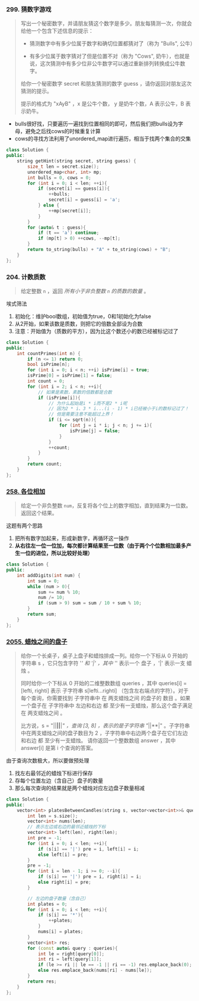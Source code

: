 ### 299. 猜数字游戏

> 写出一个秘密数字，并请朋友猜这个数字是多少。朋友每猜测一次，你就会给他一个包含下述信息的提示：
>
> - 猜测数字中有多少位属于数字和确切位置都猜对了（称为 "Bulls", 公牛）
>
> - 有多少位属于数字猜对了但是位置不对（称为 "Cows", 奶牛），也就是说，这次猜测中有多少位非公牛数字可以通过重新排列转换成公牛数字。
>
> 给你一个秘密数字 secret 和朋友猜测的数字 guess ，请你返回对朋友这次猜测的提示。
>
> 提示的格式为 "xAyB" ，x 是公牛个数， y 是奶牛个数，A 表示公牛，B 表示奶牛。

- bulls很好找，只要遍历一遍找到位置相同的即可，然后我们把bulls设为字母，避免之后找cows的时候重复计算
- cows的寻找方法利用了unordered_map进行遍历，相当于找两个集合的交集

```c++
class Solution {
public:
    string getHint(string secret, string guess) {
        size_t len = secret.size();
        unordered_map<char, int> mp;
        int bulls = 0, cows = 0;
        for (int i = 0; i < len; ++i){
            if (secret[i] == guess[i]){
                ++bulls;
                secret[i] = guess[i] = 'a';
            } else {
                ++mp[secret[i]];
            }
        }
        for (auto& t : guess){
            if (t == 'a') continue;
            if (mp[t] > 0) ++cows, --mp[t];
        }
        return to_string(bulls) + "A" + to_string(cows) + "B";
    }
};
```



### 204. 计数质数

> 给定整数 `n` ，返回 *所有小于非负整数 `n` 的质数的数量* 。

埃式筛法

1. 初始化：维护bool数组，初始值为true，0和1初始化为false
2. 从2开始，如果该数是质数，则把它的倍数全部设为合数
3. 注意：开始值为（质数的平方），因为比这个数还小的数已经被标记过了

```c++
class Solution {
public:
    int countPrimes(int n) {
        if (n <= 1) return 0;
        bool isPrime[n];
        for (int i = 0; i < n; ++i) isPrime[i] = true;
        isPrime[0] = isPrime[1] = false;
        int count = 0;
        for (int i = 2; i < n; ++i){
            // 如果是素数，素数的倍数都是合数
            if (isPrime[i]){
                // 为什么起始是i * i而不是2 * i呢
                // 因为2 * i、3 * i...(i - 1) * i已经被小于i的数标记过了！
                // 但是需要注意不能超过上界！
                if (i <= sqrt(n)){
                    for (int j = i * i; j < n; j += i){
                        isPrime[j] = false;
                    }
                }
                ++count;
            }
        }
        return count;
    }
};
```



### [258. 各位相加](https://leetcode-cn.com/problems/add-digits/)

> 给定一个非负整数 `num`，反复将各个位上的数字相加，直到结果为一位数。返回这个结果。

这题有两个思路

1. 把所有数字加起来，形成新数字，再循环这一操作
2. **从右往左一位一位加，每次都计算结果至一位数（由于两个个位数相加最多产生一位的进位，所以比较好处理）**

```c++
class Solution {
public:
    int addDigits(int num) {
        int sum = 0;
        while (num > 0){
            sum += num % 10;
            num /= 10;
            if (sum > 9) sum = sum / 10 + sum % 10;
        }
        return sum;
    }
};
```



### [2055. 蜡烛之间的盘子](https://leetcode-cn.com/problems/plates-between-candles/)

> 给你一个长桌子，桌子上盘子和蜡烛排成一列。给你一个下标从 0 开始的字符串 s ，它只包含字符 '*' 和 '|' ，其中 '*' 表示一个 盘子 ，'|' 表示一支 蜡烛 。
>
> 同时给你一个下标从 0 开始的二维整数数组 queries ，其中 queries[i] = [lefti, righti] 表示 子字符串 s[lefti...righti] （包含左右端点的字符）。对于每个查询，你需要找到 子字符串中 在 两支蜡烛之间 的盘子的 数目 。如果一个盘子在 子字符串中 左边和右边 都 至少有一支蜡烛，那么这个盘子满足在 两支蜡烛之间 。
>
> 比方说，s = "||**||**|*" ，查询 [3, 8] ，表示的是子字符串 "*||**|" 。子字符串中在两支蜡烛之间的盘子数目为 2 ，子字符串中右边两个盘子在它们左边和右边 都 至少有一支蜡烛。
> 请你返回一个整数数组 answer ，其中 answer[i] 是第 i 个查询的答案。

由于查询次数极大，所以要做预处理

1. 找左右最邻近的蜡烛下标进行保存
2. 存每个位置左边（含自己）盘子的数量
3. 那么每次查询的结果就是两个蜡烛对应左边盘子数量相减

```c++
class Solution {
public:
    vector<int> platesBetweenCandles(string s, vector<vector<int>>& queries) {
        int len = s.size();
        vector<int> nums(len);
        // 表示左边或右边的最邻近蜡烛的下标
        vector<int> left(len), right(len);
        int pre = -1;
        for (int i = 0; i < len; ++i){
            if (s[i] == '|') pre = i, left[i] = i;
            else left[i] = pre;
        }
        pre = -1;
        for (int i = len - 1; i >= 0; --i){
            if (s[i] == '|') pre = i, right[i] = i;
            else right[i] = pre;
        }

        // 左边的盘子数量（含自己）
        int plates = 0;
        for (int i = 0; i < len; ++i){
            if (s[i] == '*'){
                ++plates;
            }
            nums[i] = plates;
        }
        vector<int> res;
        for (const auto& query : queries){
            int le = right[query[0]];
            int ri = left[query[1]];
            if (le >= ri || le == -1 || ri == -1) res.emplace_back(0);
            else res.emplace_back(nums[ri] - nums[le]);
        }
        return res;
    }
};
```

